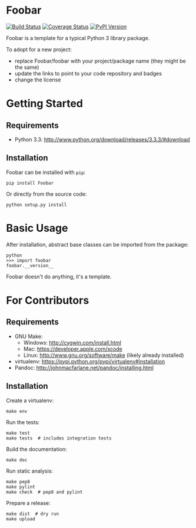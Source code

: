 Foobar
======

[![Build Status](https://travis-ci.org/jacebrowning/template-python.png?branch=master)](https://travis-ci.org/jacebrowning/template-python)
[![Coverage Status](https://coveralls.io/repos/jacebrowning/template-python/badge.png?branch=master)](https://coveralls.io/r/jacebrowning/template-python?branch=master)
[![PyPI Version](https://badge.fury.io/py/Foobar.png)](http://badge.fury.io/py/Foobar)

Foobar is a template for a typical Python 3 library package.

To adopt for a new project:

* replace Foobar/foobar with your project/package name (they might be the same)
* update the links to point to your code repository and badges
* change the license



Getting Started
===============

Requirements
------------

* Python 3.3: http://www.python.org/download/releases/3.3.3/#download


Installation
------------

Foobar can be installed with ``pip``:

    pip install Foobar

Or directly from the source code:

    python setup.py install



Basic Usage
===========

After installation, abstract base classes can be imported from the package:

    python
    >>> import foobar
    foobar.__version__

Foobar doesn't do anything, it's a template.



For Contributors
================

Requirements
------------

* GNU Make:
    * Windows: http://cygwin.com/install.html
    * Mac: https://developer.apple.com/xcode
    * Linux: http://www.gnu.org/software/make (likely already installed)
* virtualenv: https://pypi.python.org/pypi/virtualenv#installation
* Pandoc: http://johnmacfarlane.net/pandoc/installing.html


Installation
------------

Create a virtualenv:

    make env

Run the tests:

    make test
    make tests  # includes integration tests

Build the documentation:

    make doc

Run static analysis:

    make pep8
    make pylint
    make check  # pep8 and pylint

Prepare a release:

    make dist  # dry run
    make upload
